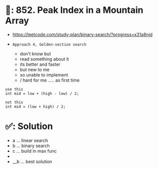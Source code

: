 # 📄: 852. Peak Index in a Mountain Array

- https://leetcode.com/study-plan/binary-search/?progress=x31a8njd

- `Approach 4, Golden-section search`
  - don't know but
  - read something about it
  - its better and faster
  - but new to me
  - so unable to implement
  - / hard for me  ..... as first time

```
use this
int mid = low + (high - low) / 2;

not this
int mid = (low + high) / 2;
```

# ✅: Solution

- a ... linear search
- b ... binary search
- c ... build in max func
-
- __b ... best solution

